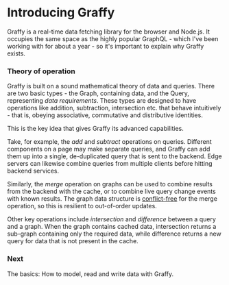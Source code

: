 # Introducing Graffy

Graffy is a real-time data fetching library for the browser and Node.js. It occupies the same space as the highly popular GraphQL - which I've been working with for about a year - so it's important to explain why Graffy exists.


### Theory of operation

Graffy is built on a sound mathematical theory of data and queries. There are two basic types - the Graph, containing data, and the Query, representing _data requirements_. These types are designed to have operations like addition, subtraction, intersection etc. that behave intuitively - that is, obeying associative, commutative and distributive identities.

This is the key idea that gives Graffy its advanced capabilities.

Take, for example, the _add_ and _subtract_ operations on queries. Different components on a page may make separate queries, and Graffy can add them up into a single, de-duplicated query that is sent to the backend. Edge servers can likewise combine queries from multiple clients before hitting backend services.

Similarly, the _merge_ operation on graphs can be used to combine results from the backend with the cache, or to combine live query change events with known results. The graph data structure is [conflict-free](https://en.wikipedia.org/wiki/Conflict-free_replicated_data_type) for the merge operation, so this is resilient to out-of-order updates.

Other key operations include _intersection_ and _difference_ between a query and a graph. When the graph contains cached data, intersection returns a sub-graph containing only the required data, while difference returns a new query for data that is not present in the cache.

### Next

The basics: How to model, read and write data with Graffy.
